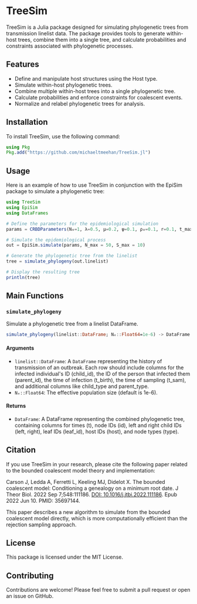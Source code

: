 # TreeSim
TreeSim is a Julia package designed for simulating phylogenetic trees from transmission linelist data. The package provides tools to generate within-host trees, combine them into a single tree, and calculate probabilities and constraints associated with phylogenetic processes.

## Features
- Define and manipulate host structures using the Host type.
- Simulate within-host phylogenetic trees.
- Combine multiple within-host trees into a single phylogenetic tree.
- Calculate probabilities and enforce constraints for coalescent events.
- Normalize and relabel phylogenetic trees for analysis.

## Installation
To install TreeSim, use the following command:
```julia
using Pkg
Pkg.add("https://github.com/michaeltmeehan/TreeSim.jl")
```

## Usage
Here is an example of how to use TreeSim in conjunction with the EpiSim package to simulate a phylogenetic tree:
```julia
using TreeSim
using EpiSim
using DataFrames

# Define the parameters for the epidemiological simulation
params = CRBDParameters(N₀=1, λ=0.5, μ=0.2, ψ=0.1, ρ₀=0.1, r=0.1, t_max=100.0)

# Simulate the epidemiological process
out = EpiSim.simulate(params, N_max = 50, S_max = 10)

# Generate the phylogenetic tree from the linelist
tree = simulate_phylogeny(out.linelist)

# Display the resulting tree
println(tree)
```

## Main Functions
### `simulate_phylogeny`
Simulate a phylogenetic tree from a linelist DataFrame.
```julia
simulate_phylogeny(linelist::DataFrame; Nₑ::Float64=1e-6) -> DataFrame
```
#### Arguments
- `linelist::DataFrame`: A `DataFrame` representing the history of transmission of an outbreak. Each row should include columns for the infected individual's ID (child_id), the ID of the person that infected them (parent_id), the time of infection (t_birth), the time of sampling (t_sam), and additional columns like child_type and parent_type.
- `Nₑ::Float64`: The effective population size (default is 1e-6).

#### Returns
- `DataFrame`: A DataFrame representing the combined phylogenetic tree, containing columns for times (t), node IDs (id), left and right child IDs (left, right), leaf IDs (leaf_id), host IDs (host), and node types (type).

## Citation
If you use TreeSim in your research, please cite the following paper related to the bounded coalescent model theory and implementation:

Carson J, Ledda A, Ferretti L, Keeling MJ, Didelot X. The bounded coalescent model: Conditioning a genealogy on a minimum root date. J Theor Biol. 2022 Sep 7;548:111186. [DOI: 10.1016/j.jtbi.2022.111186](https://doi.org/10.1016/j.jtbi.2022.111186). Epub 2022 Jun 10. PMID: 35697144.

This paper describes a new algorithm to simulate from the bounded coalescent model directly, which is more computationally efficient than the rejection sampling approach.

## License
This package is licensed under the MIT License.

## Contributing
Contributions are welcome! Please feel free to submit a pull request or open an issue on GitHub.